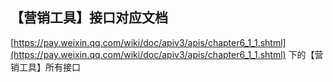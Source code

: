 ﻿## 【营销工具】接口对应文档
[https://pay.weixin.qq.com/wiki/doc/apiv3/apis/chapter6_1_1.shtml](https://pay.weixin.qq.com/wiki/doc/apiv3/apis/chapter6_1_1.shtml) 下的【营销工具】所有接口
